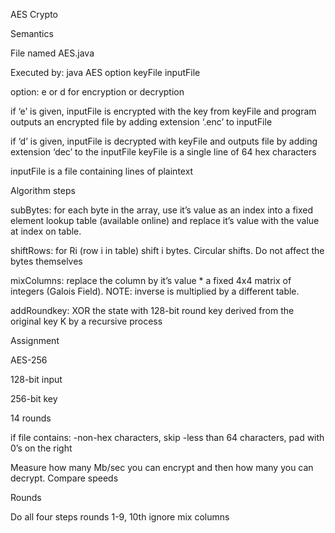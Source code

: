 AES Crypto


Semantics


File named AES.java

Executed by:        java AES option keyFile inputFile

option: e or d for encryption or decryption

if ‘e’ is given, inputFile is encrypted with the key from keyFile and program outputs an encrypted file by adding extension ‘.enc’ to inputFile

if ‘d’ is given, inputFile is decrypted with keyFile and outputs file by adding extension ‘dec’ to the inputFile
keyFile is a single line of 64 hex characters

inputFile is a file containing lines of plaintext

Algorithm steps


subBytes: for each byte in the array, use it’s value as an index into a fixed element lookup table (available online) and replace it’s value with the value at index on table.

shiftRows: for Ri (row i in table) shift i bytes. Circular shifts. Do not affect the bytes themselves

mixColumns: replace the column by it’s value * a fixed 4x4 matrix of integers (Galois Field). NOTE: inverse is multiplied by a different table.

addRoundkey: XOR the state with 128-bit round key derived from the original key K by a recursive process

Assignment


AES-256

128-bit input

256-bit key

14 rounds


if file contains:
-non-hex characters, skip
-less than 64 characters, pad with 0’s on the right

Measure how many Mb/sec you can encrypt and then how many you can decrypt. Compare speeds

Rounds

Do all four steps rounds 1-9, 10th ignore mix columns
